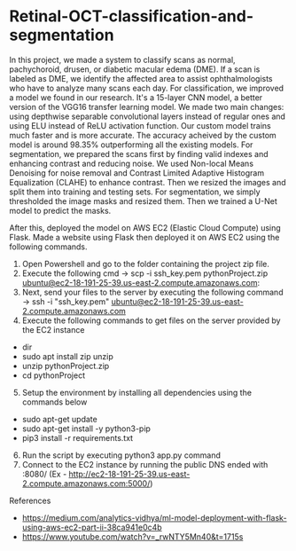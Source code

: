 # Retinal-OCT-classification-and-segmentation

In this project, we made a system to classify scans as normal, pachychoroid, drusen, or diabetic macular edema (DME). If a scan is labeled as DME, we identify the affected area to assist ophthalmologists who have to analyze many scans each day.
For classification, we improved a model we found in our research. It's a 15-layer CNN model, a better version of the VGG16 transfer learning model. We made two main changes: using depthwise separable convolutional layers instead of regular ones and using ELU instead of ReLU activation function. Our custom model trains much faster and is more accurate. The accuracy acheived by the custom model is around 98.35% outperforming all the existing models.
For segmentation, we prepared the scans first by finding valid indexes and enhancing contrast and reducing noise. We used Non-local Means Denoising for noise removal and Contrast Limited Adaptive Histogram Equalization (CLAHE) to enhance contrast. Then we resized the images and split them into training and testing sets.
For segmentation, we simply thresholded the image masks and resized them. Then we trained a U-Net model to predict the masks.

After this, deployed the model on AWS EC2 (Elastic Cloud Compute) using Flask. 
Made a website using Flask then deployed it on AWS EC2 using the following commands.

1. Open Powershell and go to the folder containing the project zip file.
2. Execute the following cmd -> scp -i ssh_key.pem pythonProject.zip ubuntu@ec2-18-191-25-39.us-east-2.compute.amazonaws.com:
3. Next, send your files to the server by executing the following command -> ssh -i "ssh_key.pem" ubuntu@ec2-18-191-25-39.us-east-2.compute.amazonaws.com
4. Execute the following commands to get files on the server provided by the EC2 instance 
  - dir
  - sudo apt install zip unzip
  - unzip pythonProject.zip
  - cd pythonProject
5. Setup the environment by installing all dependencies using the commands below
  - sudo apt-get update
  - sudo apt-get install -y python3-pip
  - pip3 install -r requirements.txt
6. Run the script by executing python3 app.py command
7. Connect to the EC2 instance by running the public DNS ended with :8080/ (Ex - http://ec2-18-191-25-39.us-east-2.compute.amazonaws.com:5000/)

References 
- https://medium.com/analytics-vidhya/ml-model-deployment-with-flask-using-aws-ec2-part-ii-38ca941e0c4b
- https://www.youtube.com/watch?v=_rwNTY5Mn40&t=1715s
